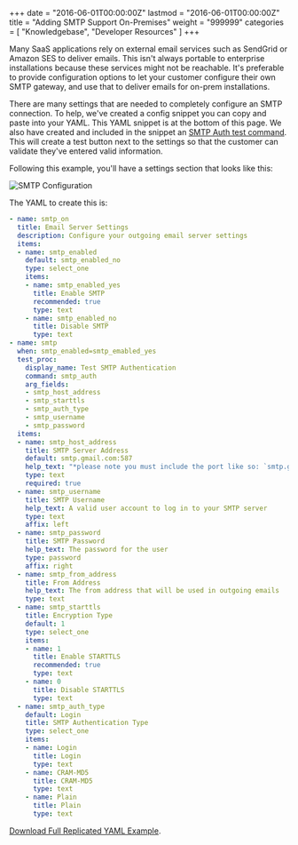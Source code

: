 +++
date = "2016-06-01T00:00:00Z"
lastmod = "2016-06-01T00:00:00Z"
title = "Adding SMTP Support On-Premises"
weight = "999999"
categories = [ "Knowledgebase", "Developer Resources" ]
+++

Many SaaS applications rely on external email services such as SendGrid or Amazon SES to deliver
emails. This isn't always portable to enterprise installations because these services might not
be reachable. It's preferable to provide configuration options to let your customer configure
their own SMTP gateway, and use that to deliver emails for on-prem installations.

There are many settings that are needed to completely configure an SMTP connection. To help,
we've created a config snippet you can copy and paste into your YAML. This YAML snippet is at
the bottom of this page. We also have created and included in the snippet an
[SMTP Auth test command](/packaging-an-application/test-procs/#smtp-auth).
This will create a test button next to the settings so that the customer can validate they've
entered valid information.

Following this example, you'll have a settings section that looks like this:

![SMTP Configuration](/images/smtp.png)

The YAML to create this is:

```yaml
- name: smtp_on
  title: Email Server Settings
  description: Configure your outgoing email server settings
  items:
  - name: smtp_enabled
    default: smtp_enabled_no
    type: select_one
    items:
    - name: smtp_enabled_yes
      title: Enable SMTP
      recommended: true
      type: text
    - name: smtp_enabled_no
      title: Disable SMTP
      type: text
- name: smtp
  when: smtp_enabled=smtp_emabled_yes
  test_proc:
    display_name: Test SMTP Authentication
    command: smtp_auth
    arg_fields:
    - smtp_host_address
    - smtp_starttls
    - smtp_auth_type
    - smtp_username
    - smtp_password
  items:
  - name: smtp_host_address
    title: SMTP Server Address
    default: smtp.gmail.com:587
    help_text: "*please note you must include the port like so: `smtp.gmail.com:587`*"
    type: text
    required: true
  - name: smtp_username
    title: SMTP Username
    help_text: A valid user account to log in to your SMTP server
    type: text
    affix: left
  - name: smtp_password
    title: SMTP Password
    help_text: The password for the user
    type: password
    affix: right
  - name: smtp_from_address
    title: From Address
    help_text: The from address that will be used in outgoing emails
    type: text
  - name: smtp_starttls
    title: Encryption Type
    default: 1
    type: select_one
    items:
    - name: 1
      title: Enable STARTTLS
      recommended: true
      type: text
    - name: 0
      title: Disable STARTTLS
      type: text
  - name: smtp_auth_type
    default: Login
    title: SMTP Authentication Type
    type: select_one
    items:
    - name: Login
      title: Login
      type: text
    - name: CRAM-MD5
      title: CRAM-MD5
      type: text
    - name: Plain
      title: Plain
      type: text
```

[Download Full Replicated YAML Example](https://github.com/replicatedhq/repl-yaml-samples/blob/master/apps/smtp_w_test_proc.yml).
